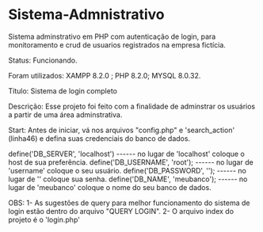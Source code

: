 # Sistema-Admnistrativo
 Sistema adminstrativo em PHP com autenticação de login, para monitoramento e crud de usuarios registrados na empresa fictícia.

 Status: Funcionando.

Foram utilizados: XAMPP 8.2.0 ; PHP 8.2.0; MYSQL 8.0.32.

Título: Sistema de login completo

Descrição: Esse projeto foi feito com a finalidade de adminstrar os usuários a partir de uma área adminstrativa. 

Start: Antes de iniciar, vá nos arquivos "config.php" e 'search_action' (linha46) e defina suas credenciais do banco de dados.

define('DB_SERVER', 'localhost') ------ no lugar de 'localhost' coloque o host de sua preferência.
define('DB_USERNAME', 'root');   ------ no lugar de 'username' coloque o seu usuário.
define('DB_PASSWORD', '');       ------ no lugar de '' coloque sua senha.
define('DB_NAME', 'meubanco');   ------ no lugar de 'meubanco' coloque o nome do seu banco de dados.

OBS: 
1- As sugestões de query para melhor funcionamento do sistema de login estão dentro do arquivo "QUERY LOGIN".
2- O arquivo index do projeto é o 'login.php'
